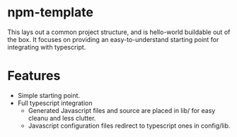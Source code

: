 # npm-template

This lays out a common project structure, and is hello-world buildable out of the box.
It focuses on providing an easy-to-understand starting point for integrating
with typescript.

# Features
* Simple starting point.
* Full typescript integration
  * Generated Javascript files and source are placed in lib/ for easy cleanu and less clutter.
  * Javascript configuration files redirect to typescript ones in config/lib.
